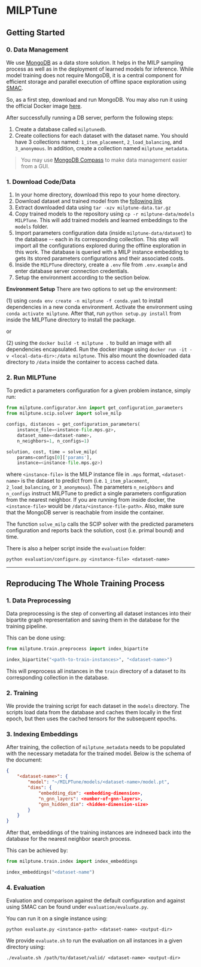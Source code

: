 # MILPTune

## Getting Started

### 0. Data Management
We use [MongoDB](https://mongodb.com/) as a data store solution.
It helps in the MILP sampling process as well as in the deployment of learned models for inference.
While model training does not require MongoDB, it is a central component for efficient storage and parallel execution of offline space exploration using [SMAC](https://github.com/automl/SMAC3).

So, as a first step, download and run MongoDB.
You may also run it using the official Docker image [here](https://hub.docker.com/_/mongo).

After successfully running a DB server, perform the following steps:
1. Create a database called `milptunedb`.
2. Create collections for each dataset with the dataset name. You should have 3 collections named: `1_item_placement`, `2_load_balancing`, and `3_anonymous`. In addition, create a collection named `milptune_metadata`.

> You may use [MongoDB Compass](https://www.mongodb.com/products/compass) to make data management easier from a GUI.


### 1. Download Code/Data

1. In your home directory, download this repo to your home directory.
2. Download dataset and trained model from the [following link](https://drive.google.com/file/d/1-qzBym0TBsfk4WuemB9ffuTyvFNY5s7u/view?usp=sharing)
3. Extract downloaded data using `tar -xzv milptune-data.tar.gz`
4. Copy trained models to the repository using `cp -r milptune-data/models MILPTune`. This will add trained models and learned embeddings to the `models` folder.
5. Import parameters configuration data (inside `milptune-data/dataset`) to the database -- each in its corresponding collection. This step will import all the configurations explored during the offline exploration in this work. The database is queried with a MILP instance embedding to gets its stored parameters configurations and their associated costs.
6. Inside the `MILPTune` directory, create a `.env` file from `.env.example` and enter database server connection credentials.
7. Setup the environment according to the section below.

**Environment Setup**
There are two options to set up the environment: 

(1) using `conda env create -n milptune -f conda.yaml` to install dependencies in a new conda environment. Activate the environment using `conda activate milptune`. After that, run `python setup.py install` from inside the MILPTune directory to install the package.

or

(2) using the `docker build -t milptune .` to build an image with all dependencies encapsulated. Run the docker image using `docker run -it -v <local-data-dir>:/data milptune`. This also mount the downloaded data directory to `/data` inside the container to access cached data.


### 2. Run MILPTune

To predict a parameters configuration for a given problem instance, simply run:

```Python
from milptune.configurator.knn import get_configuration_parameters
from milptune.scip.solver import solve_milp

configs, distances = get_configuration_parameters(
    instance_file=<instance-file.mps.gz>,
    dataset_name=<dataset-name>,
    n_neighbors=1, n_configs=1)

solution, cost, time = solve_milp(
    params=configs[0]['params'],
    instance=<instance-file.mps.gz>)
```

where `<instance-file>` is the MILP instance file in `.mps` format, `<dataset-name>` is the dataset to predict from (i.e. `1_item_placement`, `2_load_balancing`, or `3_anonymous`). The parameters `n_neighbors` and `n_configs` instruct MILPTune to predict a single parameters configuration from the nearest neighbor.
If you are running from inside docker, the `<instance-file>` would be `/data/<instance-file-path>`.
Also, make sure that the MongoDB server is reachable from inside the container.

The function `solve_milp` calls the SCIP solver with the predicted parameters configuration and reports back the solution, cost (i.e. primal bound) and time.

There is also a helper script inside the `evaluation` folder:

```Shell
python evaluation/configure.py <instance-file> <dataset-name>
```

---
## Reproducing The Whole Training Process


### 1. Data Preprocessing
Data preprocessing is the step of converting all dataset instances into their bipartite graph representation and saving them in the database for the training pipeline.

This can be done using:

```Python
from milptune.train.preprocess import index_bipartite

index_bipartite("<path-to-train-instances>", "<dataset-name>")
```
This will preprocess all instances in the `train` directory of a dataset to its corresponding collection in the database.

### 2. Training
We provide the training script for each dataset in the `models` directory.
The scripts load data from the database and caches them locally in the first epoch, but then uses the cached tensors for the subsequent epochs.

### 3. Indexing Embeddings
After training, the collection of `milptune_metadata` needs to be populated with the necessary metadata for the trained model.
Below is the schema of the document:

```JSON
{  
    "<dataset-name>": {
        "model": "~/MILPTune/models/<dataset-name>/model.pt",
        "dims": {
            "embedding_dim": <embedding-dimension>,
            "n_gnn_layers": <number-of-gnn-layers>,
            "gnn_hidden_dim": <hidden-dimension-size>
        }
    }
}

```


After that, embeddings of the training instances are indnexed back into the database for the nearest neighbor search process.

This can be achieved by:
```Python
from milptune.train.index import index_embeddings

index_embeddings("<dataset-name")
```

### 4. Evaluation
Evaluation and comparison against the default configuration and against using SMAC can be found under `evaluation/evaluate.py`.

You can run it on a single instance using:

```Shell
python evaluate.py <instance-path> <dataset-name> <output-dir>
```

We provide `evaluate.sh` to run the evaluation on all instances in a given directory using:

```
./evaluate.sh /path/to/dataset/valid/ <dataset-name> <output-dir>
```

